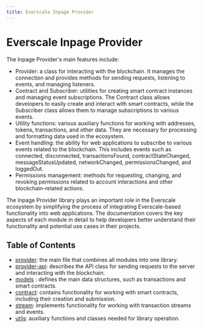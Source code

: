 ```yaml
---
title: Everscale Inpage Provider
---
```


# Everscale Inpage Provider

The Inpage Provider's main features include:

- Provider: a class for interacting with the blockchain. It manages the connection and provides methods for sending requests, listening to events, and managing listeners.
- Contract and Subscriber: utilities for creating smart contract instances and managing event subscriptions. The Contract class allows developers to easily create and interact with smart contracts, while the Subscriber class allows them to manage subscriptions to various events.
- Utility functions: various auxiliary functions for working with addresses, tokens, transactions, and other data. They are necessary for processing and formatting data used in the ecosystem.
- Event handling: the ability for web applications to subscribe to various events related to the blockchain. This includes events such as connected, disconnected, transactionsFound, contractStateChanged, messageStatusUpdated, networkChanged, permissionsChanged, and loggedOut.
- Permissions management: methods for requesting, changing, and revoking permissions related to account interactions and other blockchain-related actions.

The Inpage Provider library plays an important role in the Everscale ecosystem by simplifying the process of integrating Everscale-based functionality into web applications. The documentation covers the key aspects of each module in detail to help developers better understand their functionality and potential use cases in their projects.

## Table of Contents

- [provider](provider.md#Provider): the main file that combines all modules into one library.
- [provider-api](provider-api.md#provider-api): describes the API class for sending requests to the server and interacting with the blockchain.
- [models](models.md#models) : defines the main data structures, such as transactions and smart contracts.
- [contract](contract.md#contract): contains functionality for working with smart contracts, including their creation and submission.
- [stream](stream.md#stream): implements functionality for working with transaction streams and events.
- [utils](utils.md#utils): auxiliary functions and classes needed for library operation.
